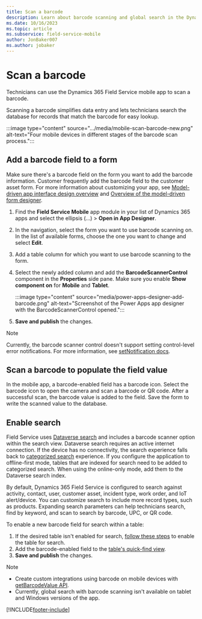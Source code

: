 ```yaml
---
title: Scan a barcode
description: Learn about barcode scanning and global search in the Dynamics 365 Field Service mobile app.
ms.date: 10/16/2023
ms.topic: article
ms.subservice: field-service-mobile
author: JonBaker007
ms.author: jobaker
---
```


# Scan a barcode

Technicians can use the Dynamics 365 Field Service mobile app to scan a barcode.

Scanning a barcode simplifies data entry and lets technicians search the database for records that match the barcode for easy lookup.

:::image type="content" source=".../media/mobile-scan-barcode-new.png" alt-text="Four mobile devices in different stages of the barcode scan process.":::

## Add a barcode field to a form

Make sure there's a barcode field on the form you want to add the barcode information. Customer frequently add the barcode field to the customer asset form. For more information about customizing your app, see [Model-driven app interface design overview](/power-apps/maker/model-driven-apps/app-interface-design-overview) and [Overview of the model-driven form designer](/power-apps/maker/model-driven-apps/form-designer-overview).

1. Find the **Field Service Mobile** app module in your list of Dynamics 365 apps and select the ellipsis (&hellip;) > **Open in App Designer**.

1. In the navigation, select the form you want to use barcode scanning on. In the list of available forms, choose the one you want to change and select **Edit**.

1. Add a table column for which you want to use barcode scanning to the form.

1. Select the newly added column and add the **BarcodeScannerControl** component in the **Properties** side pane. Make sure you enable **Show component on** for **Mobile** and **Tablet**.

   :::image type="content" source="media/power-apps-designer-add-barcode.png" alt-text="Screenshot of the Power Apps app designer with the BarcodeScannerControl opened.":::

1. **Save and publish** the changes.

> [!NOTE]
> Currently, the barcode scanner control doesn't support setting control-level error notifications. For more information, see [setNotification docs](/power-apps/developer/model-driven-apps/clientapi/reference/controls/setnotification).

## Scan a barcode to populate the field value

In the mobile app, a barcode-enabled field has a barcode icon. Select the barcode icon to open the camera and scan a barcode or QR code. After a successful scan, the barcode value is added to the field. Save the form to write the scanned value to the database.

## Enable search

Field Service uses [Dataverse search](/powerapps/mobile/relevance-search-mobile) and includes a barcode scanner option within the search view. Dataverse search requires an active internet connection. If the device has no connectivity, the search experience falls back to [categorized search](/powerapps/user/quick-find) experience. If you configure the application to offline-first mode, tables that are indexed for search need to be added to categorized search. When using the online-only mode, add them to the Dataverse search index.

By default, Dynamics 365 Field Service is configured to search against activity, contact, user, customer asset, incident type, work order, and IoT alert/device. You can customize search to include more record types, such as products. Expanding search parameters can help technicians search, find by keyword, and scan to search by barcode, UPC, or QR code.

To enable a new barcode field for search within a table:

1. If the desired table isn't enabled for search, [follow these steps](/power-platform/admin/configure-relevance-search-organization#select-tables-for-dataverse-search) to enable the table for search. 
2. Add the barcode-enabled field to the [table's quick-find view](/power-platform/admin/configure-relevance-search-organization#select-searchable-fields-and-filters-for-each-table).
3. **Save and publish** the changes.

> [!NOTE]
>
> - Create custom integrations using barcode on mobile devices with [getBarcodeValue API](/power-apps/developer/model-driven-apps/clientapi/reference/xrm-device/getbarcodevalue).
> - Currently, global search with barcode scanning isn't available on tablet and Windows versions of the app.

[!INCLUDE[footer-include](../../includes/footer-banner.md)]
